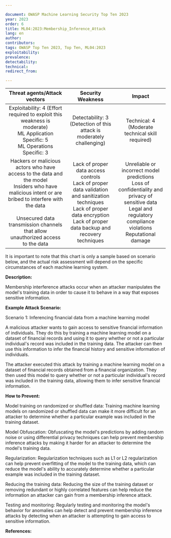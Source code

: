 ```yaml
---

document: OWASP Machine Learning Security Top Ten 2023
year: 2023
order: 6
title: ML04:2023:Membership_Inference_Attack
lang: en
author:
contributors:
tags: OWASP Top Ten 2023, Top Ten, ML04:2023
exploitability:
prevalence:
detectability:
technical:
redirect_from:

---
```


|                                                                                                         Threat agents/Attack vectors                                                                                                         |                                                                                     Security Weakness                                                                                     |                                                                                  Impact                                                                                 |
|:--------------------------------------------------------------------------------------------------------------------------------------------------------------------------------------------------------------------------------------------:|:-----------------------------------------------------------------------------------------------------------------------------------------------------------------------------------------:|:-----------------------------------------------------------------------------------------------------------------------------------------------------------------------:|
|                                                     Exploitability: 4 (Effort required to exploit this weakness is moderate)<br>ML Application Specific: 5 <br>ML Operations Specific: 3                                                     |                                                         Detectability: 3 <br>(Detection of this attack is moderately challenging)                                                         |                                                        Technical: 4 <br>(Moderate technical skill required)<br>                                                         |
| Hackers or malicious actors who have access to the data and the model<br>Insiders who have malicious intent or are bribed to interfere with the data<br> <br>Unsecured data transmission channels that allow unauthorized access to the data | Lack of proper data access controls<br>Lack of proper data validation and sanitization techniques<br>Lack of proper data encryption<br>Lack of proper data backup and recovery techniques | Unreliable or incorrect model predictions<br>Loss of confidentiality and privacy of sensitive data<br>Legal and regulatory compliance violations<br>Reputational damage |

It is important to note that this chart is only a sample based on
scenario below, and the actual risk assessment will depend on the
specific circumstances of each machine learning system.

**Description:**

Membership interference attacks occur when an attacker manipulates the
model's training data in order to cause it to behave in a way that
exposes sensitive information.

**Example Attack Scenario:**

Scenario 1: Inferencing financial data from a machine learning model

A malicious attacker wants to gain access to sensitive financial
information of individuals. They do this by training a machine learning
model on a dataset of financial records and using it to query whether or
not a particular individual's record was included in the training data.
The attacker can then use this information to infer the financial
history and sensitive information of individuals.

The attacker executed this attack by training a machine learning model
on a dataset of financial records obtained from a financial
organization. They then used this model to query whether or not a
particular individual\'s record was included in the training data,
allowing them to infer sensitive financial information.

**How to Prevent:**

Model training on randomized or shuffled data: Training machine learning
models on randomized or shuffled data can make it more difficult for an
attacker to determine whether a particular example was included in the
training dataset.

Model Obfuscation: Obfuscating the model's predictions by adding random
noise or using differential privacy techniques can help prevent
membership inference attacks by making it harder for an attacker to
determine the model's training data.

Regularization: Regularization techniques such as L1 or L2
regularization can help prevent overfitting of the model to the training
data, which can reduce the model's ability to accurately determine
whether a particular example was included in the training dataset.

Reducing the training data: Reducing the size of the training dataset or
removing redundant or highly correlated features can help reduce the
information an attacker can gain from a membership inference attack.

Testing and monitoring: Regularly testing and monitoring the model's
behavior for anomalies can help detect and prevent membership inference
attacks by detecting when an attacker is attempting to gain access to
sensitive information.

**References:**
